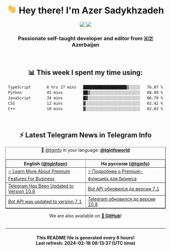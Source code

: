 <div align="center">
	<div>
		<h1>
      <img src="./assets/hi.gif" width="30px"> Hey there! I'm Azer Sadykhzadeh
    </h1>
    <img height="18" src="https://komarev.com/ghpvc/?username=sadykhzadeh&label=Views&color=2081c1&style=flat-square" />
		<a href="https://wakatime.com/Azer"> <img height="18" src="https://wakatime.com/badge/user/f80ae27a-c328-426f-a381-bc84136e2dd6.svg" /> </a>
    <h3>
      Passionate self-taught developer and editor from 🇦🇿 Azerbaijan
    </h3>
  </div>
  <br>

<h2>📊 This week I spent my time using:</h2>

<!--START_SECTION:waka-->

```txt
TypeScript       6 hrs 27 mins   ███████████████████▒░░░░░   76.87 %
Python           45 mins         ██▒░░░░░░░░░░░░░░░░░░░░░░   08.99 %
JavaScript       34 mins         █▓░░░░░░░░░░░░░░░░░░░░░░░   06.79 %
CSS              12 mins         ▓░░░░░░░░░░░░░░░░░░░░░░░░   02.42 %
C++              10 mins         ▓░░░░░░░░░░░░░░░░░░░░░░░░   02.03 %
```

<!--END_SECTION:waka-->

<br>

<h2>⚡️ Latest Telegram News in Telegram Info</h2>
  <table border>
		<tr>
			<th width="50%">English (<a href="https://t.me/tginfoen">@tginfoen</a>)</th>
			<th>На русском (<a href="https://t.me/tginfo">@tginfo</a>)</th>
		</tr>
		<caption>🚩 <a href="https://t.me/tginfo">@tginfo</a> in your language: <a href="https://t.me/tginfoworld"><b>@tginfoworld</b></a><caption/>
  <tr><td><a href="https://t.me/tginfoen/1852">⭐ Learn More About Premium Features For Business</a></td>
    <td><a href="https://t.me/tginfo/3939">⭐ Подробнее о Premium-функциях для бизнеса</a></td></tr><tr><td><a href="https://t.me/tginfoen/1851">Telegram Has Been Updated to Version 10.8</a></td>
    <td><a href="https://t.me/tginfo/3938">Bot API обновился до версии 7.1</a></td></tr><tr><td><a href="https://t.me/tginfoen/1850">Bot API was updated to version 7.1</a></td>
    <td><a href="https://t.me/tginfo/3937">Telegram обновился до версии 10.8 </a></td></tr>
</table>
We are also available on <a href="https://github.com/tginfo"><b>🐙 GitHub</b></a>!
</div>

<br>
<hr>
<h4 align="center">This README file is generated <b>every 6 hours</b>!</br>Last refresh: <b>2024-02-18 08:13:37 (UTC time)</b></h4>
